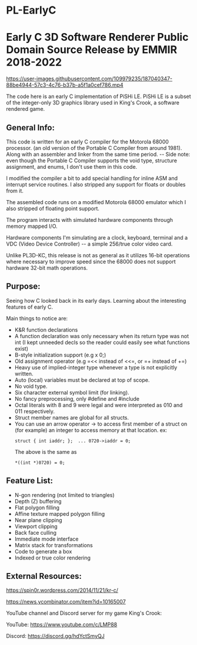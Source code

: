 # PL-EarlyC
Early C 3D Software Renderer Public Domain Source Release by EMMIR 2018-2022
==============================================================================



https://user-images.githubusercontent.com/109979235/187040347-88be4944-57c3-4c76-b37b-a5f1a0cef786.mp4



The code here is an early C implementation of PiSHi LE.
PiSHi LE is a subset of the integer-only 3D graphics library used
in King's Crook, a software rendered game.

## General Info:

This code is written for an early C compiler for the Motorola 68000 processor.
(an old version of the Portable C Compiler from around 1981).
Along with an assembler and linker from the same time period.
-- Side note: even though the Portable C Compiler supports the void type,
structure assignment, and enums, I don't use them in this code.

I modified the compiler a bit to add special handling for inline ASM and
interrupt service routines.
I also stripped any support for floats or doubles from it.

The assembled code runs on a modified Motorola 68000 emulator which I
also stripped of floating point support.

The program interacts with simulated hardware components through
memory mapped I/O.

Hardware components I'm simulating are a clock, keyboard, terminal
and a VDC (Video Device Controller) -- a simple 256/true color video card.

Unlike PL3D-KC, this release is not as general as it utilizes 16-bit
operations where necessary to improve speed since the 68000 does not support
hardware 32-bit math operations.

## Purpose:

Seeing how C looked back in its early days.
Learning about the interesting features of early C.

Main things to notice are:
- K&R function declarations
- A function declaration was only necessary when its return type was not int
  (I kept unneeded decls so the reader could easily see what functions exist)
- B-style initialization support (e.g  x 0;)
- Old assignment operator (e.g  =<< instead of <<=, or =+ instead of +=)
- Heavy use of implied-integer type whenever a type is not explicitly written.
- Auto (local) variables must be declared at top of scope.
- No void type.
- Six character external symbol limit (for linking).
- No fancy preprocessing, only #define and #include
- Octal literals with 8 and 9 were legal and were interpreted as 010 and 011 respectively.
- Struct member names are global for all structs.
- You can use an arrow operator -> to access first member of a struct
  on (for example) an integer to access memory at that location.
   ex:
   ```
   struct { int iaddr; };  ... 0720->iaddr = 0;
   ```
   The above is the same as
   ```
   *((int *)0720) = 0;
   ```
   
## Feature List:

- N-gon rendering (not limited to triangles)
- Depth (Z) buffering
- Flat polygon filling
- Affine texture mapped polygon filling
- Near plane clipping
- Viewport clipping
- Back face culling
- Immediate mode interface
- Matrix stack for transformations
- Code to generate a box
- Indexed or true color rendering

## External Resources:

https://spin0r.wordpress.com/2014/11/21/kr-c/

https://news.ycombinator.com/item?id=10165007


YouTube channel and Discord server for my game King's Crook:

YouTube: https://www.youtube.com/c/LMP88

Discord: https://discord.gg/hdYctSmyQJ
